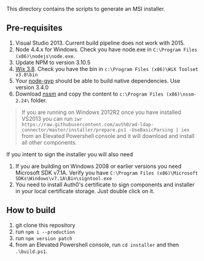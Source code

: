 This directory contains the scripts to generate an MSI installer.

## Pre-requisites

1.  Visual Studio 2013. Current build pipeline does not work with 2015.
2.  Node 4.4.x for Windows. Check you have node.exe in `C:\Program Files (x86)\nodejs\node.exe`.
3.  Update NPM to version 3.10.5
4.  [Wix 3.8](https://wix.codeplex.com/releases/view/115492). Check you have the bin in `c:\Program Files (x86)\WiX Toolset v3.8\bin`
5.  Your [node-gyp](https://github.com/TooTallNate/node-gyp/#installation) should be able to build native dependencies. Use version 3.4.0
6.  Download [nssm](http://nssm.cc/release/nssm-2.24.zip) and copy the content to `c:\Program Files (x86)\nssm-2.24\` folder.

> If you are running on Windows 2012R2 once you have installed VS2013 you can run `iwr https://raw.githubusercontent.com/auth0/ad-ldap-connector/master/installer/prepare.ps1 -UseBasicParsing | iex` from an Elevated Powershell console and it will download and install all other components.

If you intent to sign the installer you will also need 
1.  If you are building on Windows 2008 or earlier versions you need Microsoft SDK v7.1A. Verify you have `C:\Program Files (x86)\Microsoft SDKs\Windows\v7.1A\Bin\signtool.exe`
2.  You need to install Auth0's certificate to sign components and installer in your local certificate storage. Just double click on it.

## How to build

1.  git clone this repository
2.  run `npm i --production`
3.  run `npm version patch`
4.  from an Elevated Powershell console, run `cd installer` and then `.\build.ps1`.
